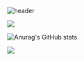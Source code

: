 ![header](https://capsule-render.vercel.app/api?type=wave&color=auto&height=300&section=header&text=capsule%20render&fontSize=90)

<img src="https://capsule-render.vercel.app/api?type=wave&color=auto&height=300&section=header&text=capsule%20render&fontSize=90" />

![Anurag's GitHub stats](https://github-readme-stats.vercel.app/api?username=gubam&show_icons=true&theme=radical)

<a href="https://gubam.github.io" target="_blank"><img src="https://img.shields.io/badge/git blog-#222222?style=githubpages&logo=로고&logoColor=로고색상"/></a>
